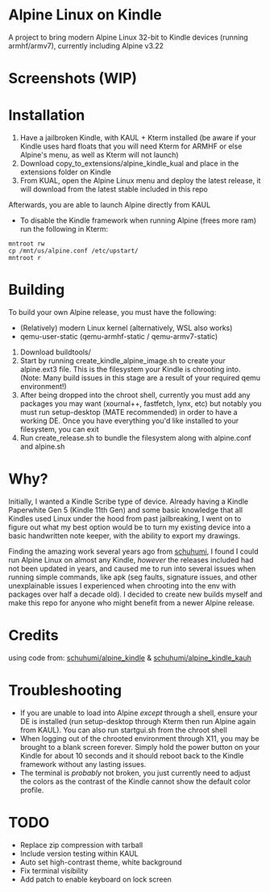 # Alpine Linux on Kindle
A project to bring modern Alpine Linux 32-bit to Kindle devices (running armhf/armv7), currently including Alpine v3.22

# Screenshots (WIP)

# Installation
1. Have a jailbroken Kindle, with KAUL + Kterm installed (be aware if your Kindle uses hard floats that you will need Kterm for ARMHF or else Alpine's menu, as well as Kterm will not launch)
2. Download copy_to_extensions/alpine_kindle_kual and place in the extensions folder on Kindle
3. From KUAL, open the Alpine Linux menu and deploy the latest release, it will download from the latest stable included in this repo

Afterwards, you are able to launch Alpine directly from KAUL

- To disable the Kindle framework when running Alpine (frees more ram) run the following in Kterm:
```
mntroot rw
cp /mnt/us/alpine.conf /etc/upstart/
mntroot r
```

# Building
To build your own Alpine release, you must have the following:
- (Relatively) modern Linux kernel (alternatively, WSL also works)
- qemu-user-static (qemu-armhf-static / qemu-armv7-static)

1. Download buildtools/
2. Start by running create_kindle_alpine_image.sh to create your alpine.ext3 file. This is the filesystem your Kindle is chrooting into. (Note: Many build issues in this stage are a result of your required qemu environment!)
3. After being dropped into the chroot shell, currently you must add any packages you may want (xournal++, fastfetch, lynx, etc) but notably you must run setup-desktop (MATE recommended) in order to have a working DE. Once you have everything you'd like installed to your filesystem, you can exit
4. Run create_release.sh to bundle the filesystem along with alpine.conf and alpine.sh

# Why?
Initially, I wanted a Kindle Scribe type of device. Already having a Kindle Paperwhite Gen 5 (Kindle 11th Gen) and some basic knowledge that all Kindles used Linux under the hood from past jailbreaking, I went on to figure out what my best option would be to turn my existing device into a basic handwritten note keeper, with the ability to export my drawings. 

Finding the amazing work several years ago from [schuhumi](https://github.com/schuhumi), I found I could run Alpine Linux on almost any Kindle, _however_ the releases included had not been updated in years, and caused me to run into several issues when running simple commands, like apk (seg faults, signature issues, and other unexplainable issues I experienced when chrooting into the env with packages over half a decade old). I decided to create new builds myself and make this repo for anyone who might benefit from a newer Alpine release.

# Credits
using code from: [schuhumi/alpine_kindle](https://github.com/schuhumi/alpine_kindle) & [schuhumi/alpine_kindle_kauh](https://github.com/schuhumi/alpine_kindle_kual)

# Troubleshooting
- If you are unable to load into Alpine *except* through a shell, ensure your DE is installed (run setup-desktop through Kterm then run Alpine again from KAUL). You can also run startgui.sh from the chroot shell
- When logging out of the chrooted environment through X11, you may be brought to a blank screen forever. Simply hold the power button on your Kindle for about 10 seconds and it should reboot back to the Kindle framework without any lasting issues.
- The terminal is *probably* not broken, you just currently need to adjust the colors as the contrast of the Kindle cannot show the default color profile.

# TODO
- Replace zip compression with tarball
- Include version testing within KAUL
- Auto set high-contrast theme, white background
- Fix terminal visibility
- Add patch to enable keyboard on lock screen
